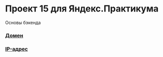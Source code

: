 # Проект 15 для Яндекс.Практикума
Основы бэкенда

### [Домен](http://okrelax.students.nomoreparties.co)

### [IP-адрес](http://84.201.131.108)


